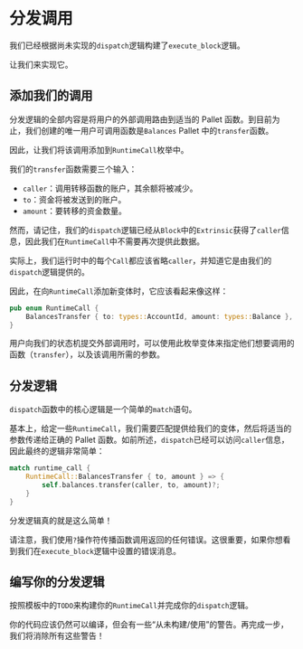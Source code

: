 # 分发调用

我们已经根据尚未实现的`dispatch`逻辑构建了`execute_block`逻辑。

让我们来实现它。

## 添加我们的调用

分发逻辑的全部内容是将用户的外部调用路由到适当的 Pallet 函数。到目前为止，我们创建的唯一用户可调用函数是`Balances` Pallet 中的`transfer`函数。

因此，让我们将该调用添加到`RuntimeCall`枚举中。

我们的`transfer`函数需要三个输入：

- `caller`：调用转移函数的账户，其余额将被减少。
- `to`：资金将被发送到的账户。
- `amount`：要转移的资金数量。

然而，请记住，我们的`dispatch`逻辑已经从`Block`中的`Extrinsic`获得了`caller`信息，因此我们在`RuntimeCall`中不需要再次提供此数据。

实际上，我们运行时中的每个`Call`都应该省略`caller`，并知道它是由我们的`dispatch`逻辑提供的。

因此，在向`RuntimeCall`添加新变体时，它应该看起来像这样：

```rust
pub enum RuntimeCall {
	BalancesTransfer { to: types::AccountId, amount: types::Balance },
}
```

用户向我们的状态机提交外部调用时，可以使用此枚举变体来指定他们想要调用的函数（`transfer`），以及该调用所需的参数。

## 分发逻辑

`dispatch`函数中的核心逻辑是一个简单的`match`语句。

基本上，给定一些`RuntimeCall`，我们需要匹配提供给我们的变体，然后将适当的参数传递给正确的 Pallet 函数。如前所述，`dispatch`已经可以访问`caller`信息，因此最终的逻辑非常简单：

```rust
match runtime_call {
	RuntimeCall::BalancesTransfer { to, amount } => {
		self.balances.transfer(caller, to, amount)?;
	}
}
```

分发逻辑真的就是这么简单！

请注意，我们使用`?`操作符传播函数调用返回的任何错误。这很重要，如果你想看到我们在`execute_block`逻辑中设置的错误消息。

## 编写你的分发逻辑

按照模板中的`TODO`来构建你的`RuntimeCall`并完成你的`dispatch`逻辑。

你的代码应该仍然可以编译，但会有一些“从未构建/使用”的警告。再完成一步，我们将消除所有这些警告！